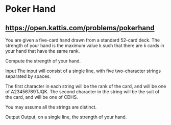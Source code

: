 # Poker Hand
## https://open.kattis.com/problems/pokerhand
You are given a five-card hand drawn from a standard 52-card deck. The strength of your hand is the maximum value k such that there are k cards in your hand that have the same rank.

Compute the strength of your hand.

Input
The input will consist of a single line, with five two-character strings separated by spaces.

The first character in each string will be the rank of the card, and will be one of A23456789TJQK. The second character in the string will be the suit of the card, and will be one of CDHS.

You may assume all the strings are distinct.

Output
Output, on a single line, the strength of your hand.